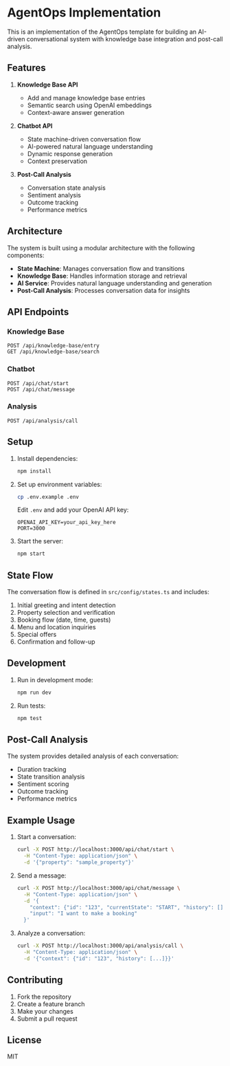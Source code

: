 # AgentOps Implementation

This is an implementation of the AgentOps template for building an AI-driven conversational system with knowledge base integration and post-call analysis.

## Features

1. **Knowledge Base API**
   - Add and manage knowledge base entries
   - Semantic search using OpenAI embeddings
   - Context-aware answer generation

2. **Chatbot API**
   - State machine-driven conversation flow
   - AI-powered natural language understanding
   - Dynamic response generation
   - Context preservation

3. **Post-Call Analysis**
   - Conversation state analysis
   - Sentiment analysis
   - Outcome tracking
   - Performance metrics

## Architecture

The system is built using a modular architecture with the following components:

- **State Machine**: Manages conversation flow and transitions
- **Knowledge Base**: Handles information storage and retrieval
- **AI Service**: Provides natural language understanding and generation
- **Post-Call Analysis**: Processes conversation data for insights

## API Endpoints

### Knowledge Base

```
POST /api/knowledge-base/entry
GET /api/knowledge-base/search
```

### Chatbot

```
POST /api/chat/start
POST /api/chat/message
```

### Analysis

```
POST /api/analysis/call
```

## Setup

1. Install dependencies:
   ```bash
   npm install
   ```

2. Set up environment variables:
   ```bash
   cp .env.example .env
   ```
   Edit `.env` and add your OpenAI API key:
   ```
   OPENAI_API_KEY=your_api_key_here
   PORT=3000
   ```

3. Start the server:
   ```bash
   npm start
   ```

## State Flow

The conversation flow is defined in `src/config/states.ts` and includes:

1. Initial greeting and intent detection
2. Property selection and verification
3. Booking flow (date, time, guests)
4. Menu and location inquiries
5. Special offers
6. Confirmation and follow-up

## Development

1. Run in development mode:
   ```bash
   npm run dev
   ```

2. Run tests:
   ```bash
   npm test
   ```

## Post-Call Analysis

The system provides detailed analysis of each conversation:

- Duration tracking
- State transition analysis
- Sentiment scoring
- Outcome tracking
- Performance metrics

## Example Usage

1. Start a conversation:
   ```bash
   curl -X POST http://localhost:3000/api/chat/start \
     -H "Content-Type: application/json" \
     -d '{"property": "sample_property"}'
   ```

2. Send a message:
   ```bash
   curl -X POST http://localhost:3000/api/chat/message \
     -H "Content-Type: application/json" \
     -d '{
       "context": {"id": "123", "currentState": "START", "history": []},
       "input": "I want to make a booking"
     }'
   ```

3. Analyze a conversation:
   ```bash
   curl -X POST http://localhost:3000/api/analysis/call \
     -H "Content-Type: application/json" \
     -d '{"context": {"id": "123", "history": [...]}}'
   ```

## Contributing

1. Fork the repository
2. Create a feature branch
3. Make your changes
4. Submit a pull request

## License

MIT

